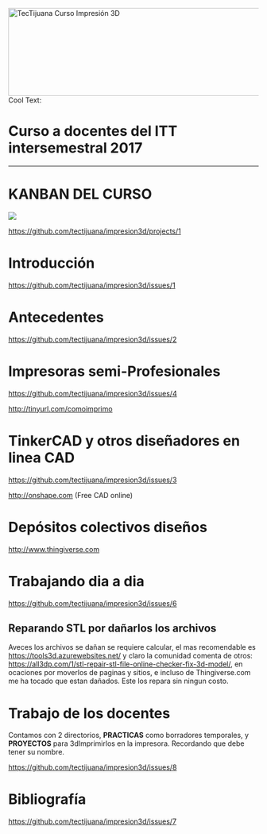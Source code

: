 <a href="https://cooltext.com"><img src="https://images.cooltext.com/4958788.png" width="722" height="177" alt="TecTijuana Curso Impresión 3D " /></a>
<a href="http://cooltext.com" target="_top"><img src="https://cooltext.com/images/ct_pixel.gif" width="80" height="15" alt="Cool Text: Logo and Graphics Generator" border="0" /></a>

# Curso a docentes del ITT intersemestral 2017
----
# KANBAN DEL CURSO
![](https://lh3.googleusercontent.com/yLMrKx_iB-4i7H3WNuxH6J06_r3nonGNVrtX3Ry-jjEjJycINIdE4zoTMCSp92xRsrvtPHSVhr8Ilfjkq-GZczNC54_lu-NPc4ITPH3zagl2WHAWVEXyAXp3wkg8ZuqDY1JUFfxD)

https://github.com/tectijuana/impresion3d/projects/1

# Introducción
https://github.com/tectijuana/impresion3d/issues/1

# Antecedentes
https://github.com/tectijuana/impresion3d/issues/2

# Impresoras semi-Profesionales
https://github.com/tectijuana/impresion3d/issues/4

http://tinyurl.com/comoimprimo

# TinkerCAD y otros diseñadores en linea CAD
https://github.com/tectijuana/impresion3d/issues/3

http://onshape.com (Free CAD online)

# Depósitos colectivos diseños
http://www.thingiverse.com

# Trabajando dia a dia
https://github.com/tectijuana/impresion3d/issues/6

## Reparando STL por dañarlos los archivos
Aveces los archivos se dañan se requiere calcular, el mas recomendable es https://tools3d.azurewebsites.net/ y claro la comunidad comenta de otros:
https://all3dp.com/1/stl-repair-stl-file-online-checker-fix-3d-model/, en ocaciones por moverlos de paginas y sitios, e incluso de Thingiverse.com me ha tocado que estan dañados. Este los repara sin ningun costo.

# Trabajo de los docentes
Contamos con 2 directorios, **PRACTICAS** como borradores temporales, y **PROYECTOS** para 3dImprimirlos en la impresora.
Recordando que debe tener su nombre.

https://github.com/tectijuana/impresion3d/issues/8

# Bibliografía
https://github.com/tectijuana/impresion3d/issues/7
